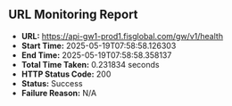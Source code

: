 ## URL Monitoring Report

- **URL:** https://api-gw1-prod1.fisglobal.com/gw/v1/health
- **Start Time:** 2025-05-19T07:58:58.126303
- **End Time:** 2025-05-19T07:58:58.358137
- **Total Time Taken:** 0.231834 seconds
- **HTTP Status Code:** 200
- **Status:** Success
- **Failure Reason:** N/A
